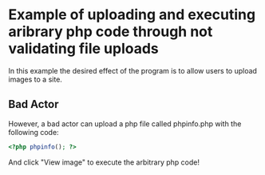 # Example of uploading and executing aribrary php code through not validating file uploads

In this example the desired effect of the program is to allow users to upload images to a site.

## Bad Actor

However, a bad actor can upload a php file called phpinfo.php with the following code:

```php
<?php phpinfo(); ?>
```

And click "View image" to execute the arbitrary php code!